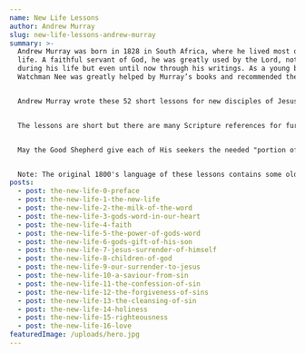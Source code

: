 ```yaml
---
name: New Life Lessons
author: Andrew Murray
slug: new-life-lessons-andrew-murray
summary: >-
  Andrew Murray was born in 1828 in South Africa, where he lived most of his
  life. A faithful servant of God, he was greatly used by the Lord, not only
  during his life but even until now through his writings. As a young believer,
  Watchman Nee was greatly helped by Murray’s books and recommended them.


  Andrew Murray wrote these 52 short lessons for new disciples of Jesus. They are simple but very important. Whether we are new with the Lord or we have been on His path for years, these truths need to be engraved in our hearts and our understanding, not only for ourselves but to be able to help others as well.


  The lessons are short but there are many Scripture references for further study. When there is a single verse reference you can hover over it and the verse opens up. When there is an indication saying "references" in blue you can click on it and it opens a list with related verse references. Then, by hovering over each reference, each verse opens up.


  May the Good Shepherd give each of His seekers the needed "portion of food at the proper time” (Luke 12:42).


  Note: The original 1800's language of these lessons contains some older English words and expressions. Some of the language has been updated but not throughout all the text.
posts:
  - post: the-new-life-0-preface
  - post: the-new-life-1-the-new-life
  - post: the-new-life-2-the-milk-of-the-word
  - post: the-new-life-3-gods-word-in-our-heart
  - post: the-new-life-4-faith
  - post: the-new-life-5-the-power-of-gods-word
  - post: the-new-life-6-gods-gift-of-his-son
  - post: the-new-life-7-jesus-surrender-of-himself
  - post: the-new-life-8-children-of-god
  - post: the-new-life-9-our-surrender-to-jesus
  - post: the-new-life-10-a-saviour-from-sin
  - post: the-new-life-11-the-confession-of-sin
  - post: the-new-life-12-the-forgiveness-of-sins
  - post: the-new-life-13-the-cleansing-of-sin
  - post: the-new-life-14-holiness
  - post: the-new-life-15-righteousness
  - post: the-new-life-16-love
featuredImage: /uploads/hero.jpg
---
```

